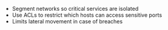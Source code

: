 - Segment networks so critical services are isolated  
- Use ACLs to restrict which hosts can access sensitive ports  
- Limits lateral movement in case of breaches
